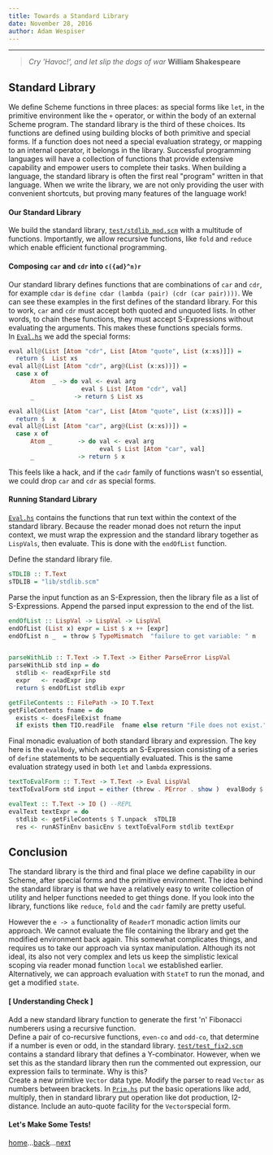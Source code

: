 ```yaml
---
title: Towards a Standard Library
date: November 28, 2016
author: Adam Wespiser
---
```


----
> *Cry 'Havoc!', and let slip the dogs of war*  **William Shakespeare**

## Standard Library
We define Scheme functions in three places: as special forms like `let`, in the primitive environment like the `+` operator, or within the body of an external Scheme program.
The standard library is the third of these choices.
Its functions are defined using building blocks of both primitive and special forms.
If a function does not need a special evaluation strategy, or mapping to an internal operator, it belongs in the library.
Successful programming languages will have a collection of functions that provide extensive capability and empower users to complete their tasks.
When building a language, the standard library is often the first real "program" written in that language.
When we write the library, we are not only providing the user with convenient shortcuts, but proving many features of the language work!


#### Our Standard Library
We build the standard library, [`test/stdlib_mod.scm`](https://github.com/write-you-a-scheme-v2/scheme/tree/master/test/stdlib_mod.scm) with a multitude of functions. 
Importantly, we allow recursive functions, like `fold` and `reduce` which enable efficient functional programming.

#### Composing `car` and `cdr` into `c({ad}^n)r`
Our standard library defines functions that are combinations of `car` and `cdr`, for example `cdar` is `define cdar (lambda (pair) (cdr (car pair))))`.
 We can see these examples in the first defines of the standard library.
For this to work, `car` and `cdr` must accept both quoted and unquoted lists.
In other words, to chain these functions, they must accept S-Expressions without evaluating the arguments.
This makes these functions specials forms.     
In [`Eval.hs`](https://github.com/write-you-a-scheme-v2/scheme/tree/master/src/Eval.hs) we add the special forms:       
```haskell
eval all@(List [Atom "cdr", List [Atom "quote", List (x:xs)]]) =
  return $  List xs
eval all@(List [Atom "cdr", arg@(List (x:xs))]) =  
  case x of
      Atom  _ -> do val <- eval arg
                    eval $ List [Atom "cdr", val]
      _           -> return $ List xs

eval all@(List [Atom "car", List [Atom "quote", List (x:xs)]]) =
  return $  x
eval all@(List [Atom "car", arg@(List (x:xs))]) =  
  case x of
      Atom _       -> do val <- eval arg
                         eval $ List [Atom "car", val]
      _            -> return $ x
``` 
This feels like a hack, and if the `cadr` family of functions wasn't so essential, we could drop `car` and `cdr` as special forms.    

#### Running Standard Library 
[`Eval.hs`](https://github.com/write-you-a-scheme-v2/scheme/tree/master/src/Eval.hs) contains the functions that run text within the context of the standard library.
Because the reader monad does not return the input context, we must wrap the expression and the standard library together as `LispVals`, then evaluate.
This is done with the `endOfList` function. 

Define the standard library file. 
```haskell
sTDLIB :: T.Text
sTDLIB = "lib/stdlib.scm" 
```

Parse the input function as an S-Expression, then the  library file as a list of S-Expressions. Append the parsed input expression to the end of the  list.
```Haskell
endOfList :: LispVal -> LispVal -> LispVal
endOfList (List x) expr = List $ x ++ [expr]
endOfList n _  = throw $ TypeMismatch  "failure to get variable: " n


parseWithLib :: T.Text -> T.Text -> Either ParseError LispVal
parseWithLib std inp = do
  stdlib <- readExprFile std
  expr   <- readExpr inp
  return $ endOfList stdlib expr

getFileContents :: FilePath -> IO T.Text
getFileContents fname = do
  exists <- doesFileExist fname
  if exists then TIO.readFile  fname else return "File does not exist."
```

Final monadic evaluation of both standard library and expression.
The key here is the `evalBody`, which accepts an S-Expression consisting of a series of `define` statements to be sequentially evaluated.
This is the same evaluation strategy used in both `let` and `lambda` expressions. 

```Haskell
textToEvalForm :: T.Text -> T.Text -> Eval LispVal
textToEvalForm std input = either (throw . PError . show )  evalBody $ parseWithLib std input

evalText :: T.Text -> IO () --REPL
evalText textExpr = do
  stdlib <- getFileContents $ T.unpack  sTDLIB
  res <- runASTinEnv basicEnv $ textToEvalForm stdlib textExpr
```

## Conclusion
The standard library is the third and final place we define capability in our Scheme, after special forms and the primitive environment.
The idea behind the standard library is that we have a relatively easy to write collection of utility and helper functions needed to get things done. 
If you look into the library, functions like `reduce`, `fold` and the `cadr` family are pretty useful. 

However the `e -> a` functionality of `ReaderT` monadic action limits our approach.
We cannot evaluate the file containing the library and get the modified environment back again.
This somewhat complicates things, and requires us to take our approach via syntax manipulation.
Although its not ideal, its also not very complex and lets us keep the simplistic lexical scoping via reader monad function `local` we established earlier.
Alternatively, we can approach evaluation with `StateT` to run the monad, and get a modified `state`.

#### [ Understanding Check ]
Add a new standard library function to generate the first 'n' Fibonacci numberers using a recursive function.     
Define a pair of co-recursive functions, `even-co` and `odd-co`, that determine if a number is even or odd, in the standard library.
[`test/test_fix2.scm`](https://github.com/write-you-a-scheme-v2/scheme/tree/master/test/test_fix2.scm) contains a standard library that defines a Y-combinator.
However, when we set this as the standard library then run the commented out expression, our expression fails
to terminate. Why is this?     
Create a new primitive `Vector` data type. Modify the parser to read `Vector` as numbers between brackets. In [`Prim.hs`](https://github.com/write-you-a-scheme-v2/scheme/tree/master/src/Prim.hs) put the basic operations like add, multiply, then in standard library put operation like dot production, l2-distance. Include an auto-quote facility for the `Vector`special form.        

#### Let's Make Some Tests!
[home](home.html)...[back](07_io.html)...[next](09_test.html)
